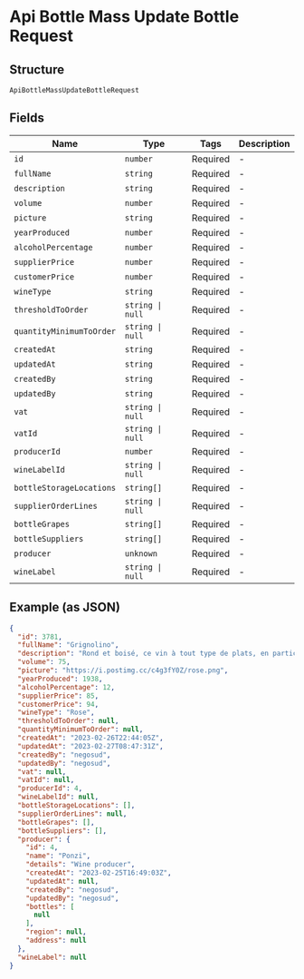 
# Api Bottle Mass Update Bottle Request

## Structure

`ApiBottleMassUpdateBottleRequest`

## Fields

| Name | Type | Tags | Description |
|  --- | --- | --- | --- |
| `id` | `number` | Required | - |
| `fullName` | `string` | Required | - |
| `description` | `string` | Required | - |
| `volume` | `number` | Required | - |
| `picture` | `string` | Required | - |
| `yearProduced` | `number` | Required | - |
| `alcoholPercentage` | `number` | Required | - |
| `supplierPrice` | `number` | Required | - |
| `customerPrice` | `number` | Required | - |
| `wineType` | `string` | Required | - |
| `thresholdToOrder` | `string \| null` | Required | - |
| `quantityMinimumToOrder` | `string \| null` | Required | - |
| `createdAt` | `string` | Required | - |
| `updatedAt` | `string` | Required | - |
| `createdBy` | `string` | Required | - |
| `updatedBy` | `string` | Required | - |
| `vat` | `string \| null` | Required | - |
| `vatId` | `string \| null` | Required | - |
| `producerId` | `number` | Required | - |
| `wineLabelId` | `string \| null` | Required | - |
| `bottleStorageLocations` | `string[]` | Required | - |
| `supplierOrderLines` | `string \| null` | Required | - |
| `bottleGrapes` | `string[]` | Required | - |
| `bottleSuppliers` | `string[]` | Required | - |
| `producer` | `unknown` | Required | - |
| `wineLabel` | `string \| null` | Required | - |

## Example (as JSON)

```json
{
  "id": 3781,
  "fullName": "Grignolino",
  "description": "Rond et boisé, ce vin à tout type de plats, en particulier les viandes blanches. Produit selon des normes stricts et éthiques par des producteurs éco-responsables. Fruits cueillis à la main par nos partenaires vignerons. Pour tout conseil, veuillez nous contacter, nous mettrons nos expertise à votre service",
  "volume": 75,
  "picture": "https://i.postimg.cc/c4g3fY0Z/rose.png",
  "yearProduced": 1938,
  "alcoholPercentage": 12,
  "supplierPrice": 85,
  "customerPrice": 94,
  "wineType": "Rose",
  "thresholdToOrder": null,
  "quantityMinimumToOrder": null,
  "createdAt": "2023-02-26T22:44:05Z",
  "updatedAt": "2023-02-27T08:47:31Z",
  "createdBy": "negosud",
  "updatedBy": "negosud",
  "vat": null,
  "vatId": null,
  "producerId": 4,
  "wineLabelId": null,
  "bottleStorageLocations": [],
  "supplierOrderLines": null,
  "bottleGrapes": [],
  "bottleSuppliers": [],
  "producer": {
    "id": 4,
    "name": "Ponzi",
    "details": "Wine producer",
    "createdAt": "2023-02-25T16:49:03Z",
    "updatedAt": null,
    "createdBy": "negosud",
    "updatedBy": "negosud",
    "bottles": [
      null
    ],
    "region": null,
    "address": null
  },
  "wineLabel": null
}
```

